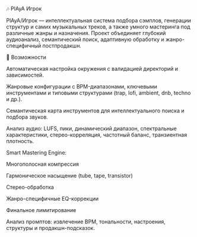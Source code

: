 🎶 PlAyA Игрок

PlAyA/Игрок — интеллектуальная система подбора сэмплов, генерации структур и самих музыкальных треков, а также умного мастеринга под различные жанры и назначения. Проект объединяет глубокий аудиоанализ, семантический поиск, адаптивную обработку и жанро-специфичный постпродакшн.

🚀 Возможности

Автоматическая настройка окружения с валидацией директорий и зависимостей.

Жанровые конфигурации с BPM-диапазонами, ключевыми инструментами и типовыми структурами (trap, lofi, ambient, dnb, techno и др.).

Семантическая карта инструментов для интеллектуального поиска и подбора звуков.

Анализ аудио: LUFS, пики, динамический диапазон, спектральные характеристики, стерео-корреляция, частотный баланс, транзиентная плотность.

Smart Mastering Engine:

Многополосная компрессия

Гармоническое насыщение (tube, tape, transistor)

Стерео-обработка

Жанро-специфичные EQ-коррекции

Финальное лимитирование

Анализ промптов: извлечение BPM, тональности, настроения, структуры и продакшн-подсказок.